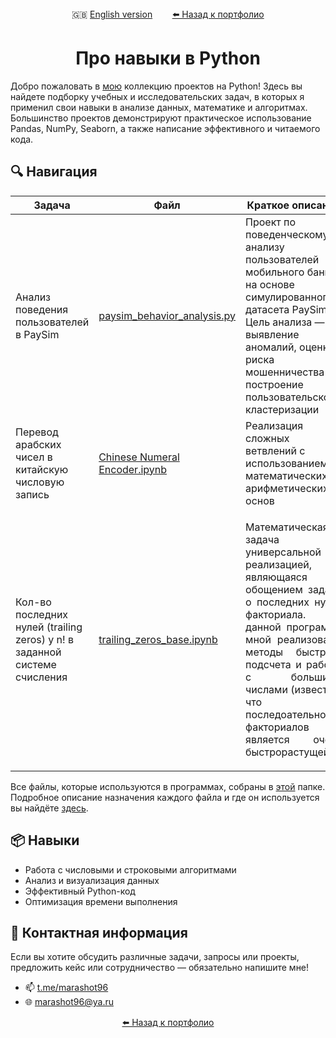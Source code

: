 <div align="center">
  🇬🇧 <a href="https://github.com/marashot96/portfolio/blob/main/Python/Navigation-EN.md">English version</a> &nbsp;&nbsp;&nbsp;&nbsp;&nbsp;&nbsp;
  <a href="https://github.com/marashot96/portfolio/blob/main/README.md#-реализованные-проекты"> ⬅️ Назад к портфолио</a>
</div>

# <div align="center">  Про навыки в Python </div>

Добро пожаловать в [мою](https://github.com/marashot96/portfolio/blob/main/README.md) коллекцию проектов на Python! Здесь вы найдете подборку учебных и исследовательских задач, в которых я применил свои навыки в анализе данных, математике и алгоритмах. Большинство проектов демонстрируют практическое использование Pandas, NumPy, Seaborn, а также написание эффективного и читаемого кода.

## 🔍 Навигация

| Задача | Файл | Краткое описание |
|-------|------|------------------|
| Анализ поведения пользователей в PaySim | [paysim_behavior_analysis.py](./paysim_behavior_analysis.py) | Проект по поведенческому анализу пользователей мобильного банка на основе симулированного датасета PaySim. Цель анализа — выявление аномалий, оценка риска мошенничества и построение пользовательской кластеризации |
| Перевод арабских чисел в китайскую числовую запись | [Chinese Numeral Encoder.ipynb](/Python/Chinese%20Numeral%20Encoder.ipynb) | Реализация сложных ветвлений с использованием математических и арифметических основ |
| Кол-во последних нулей (trailing zeros) у n! в заданной системе счисления | [trailing_zeros_base.ipynb](/Python/trailing_zeros_base.ipynb) | <p align="justify">  Математическая задача с универсальной реализацией, являющаяся обощением задачи о последних нулях факториала. В данной программе мной реализованы методы быстрого подсчета и работы с большими числами (известно, что последоательность факториалов является очень быстрорастущей) </p> |

Все файлы, которые используются в программах, собраны в [этой](/Python/Files%20from%20progs) папке. Подробное описание назначения каждого файла и где он используется вы найдёте [здесь](/Python/Files%20from%20progs/About%20this%20directory.md).

## 📦 Навыки

- Работа с числовыми и строковыми алгоритмами
- Анализ и визуализация данных
- Эффективный Python-код
- Оптимизация времени выполнения

## 💼 Контактная информация
Если вы хотите обсудить различные задачи, запросы или проекты, предложить кейс или сотрудничество — обязательно напишите мне!

- 📫 [t.me/marashot96](https://t.me/marashot96)
- 🌐 [marashot96@ya.ru](mailto:marashot96@ya.ru)

<div align='center'> <a href="https://github.com/marashot96/portfolio/blob/main/README.md#-реализованные-проекты"> ⬅️ Назад к портфолио</a> </div>
